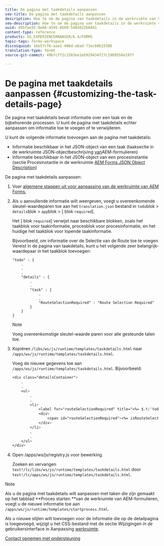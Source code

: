 ```yaml
---
title: De pagina met taakdetails aanpassen
seo-title: De pagina met taakdetails aanpassen
description: Hoe te om de pagina van taakdetails in de werkruimte van Vormen aan te passen AEM om de standaardinformatie te wijzigen die over een taak wordt getoond.
seo-description: Hoe te om de pagina van taakdetails in de werkruimte van Vormen aan te passen AEM om de standaardinformatie te wijzigen die over een taak wordt getoond.
uuid: d85fae55-8e66-4595-8560-5485622b6841
content-type: reference
products: SG_EXPERIENCEMANAGER/6.4/FORMS
topic-tags: forms-workspace
discoiquuid: 16e57cf6-aaa1-406d-a6ad-71ec60b15386
translation-type: tm+mt
source-git-commit: 49b7cff2c1583ee1eb929434f27c1989558e197f

---
```



# De pagina met taakdetails aanpassen {#customizing-the-task-details-page}

De pagina met taakdetails bevat informatie over een taak en de bijbehorende processen. U kunt de pagina met taakdetails echter aanpassen om informatie toe te voegen of te verwijderen.

U kunt de volgende informatie toevoegen aan de pagina met taakdetails:

* Informatie beschikbaar in het JSON-object van een taak (taaksectie in de werkruimte JSON-objectbeschrijving [van](/help/forms/using/html-workspace-json-object-description.md)AEM-formulieren)
* Informatie beschikbaar in het JSON-object van een procesinstantie (sectie Procesinstantie in de werkruimte [AEM Forms JSON Object Description](/help/forms/using/html-workspace-json-object-description.md))

De pagina met taakdetails aanpassen:

1. Voer [algemene stappen uit voor aanpassing van de werkruimte van AEM Forms.](/help/forms/using/generic-steps-html-workspace-customization.md)
1. Als u aanvullende informatie wilt weergeven, voegt u overeenkomende sleutel-waardeparen toe aan het `translation.json` bestand in `todo`blok > `details`blok > `app`blok > [ blok `required`].

   Het [ blok `required`] verwijst naar beschikbare blokken, zoals het taakblok voor taakinformatie, procesblok voor procesinformatie, en het huidige het taakblok voor lopende taakinformatie.

   Bijvoorbeeld, om informatie over de Selectie van de Route toe te voegen Vereist in de pagina van taakdetails, kunt u het volgende zeer belangrijk-waardepaar in het taakblok toevoegen:

   ```
   "todo" : {
       .
       .
       .
       "details" : {
           .
           .
           "task" : {
               .
               .
               "RouteSelectionRequired" : "Route Selection Required"
           }
       }
   }
   ```

   >[!NOTE]
   >
   >Voeg overeenkomstige sleutel-waarde paren voor alle gesteunde talen toe.

1. Kopiëren `/libs/ws/js/runtime/templates/taskdetails.html` naar `/apps/ws/js/runtime/templates/taskdetails.html`.

   Voeg de nieuwe gegevens toe aan `/apps/ws/js/runtime/templates/taskdetails.html`. Bijvoorbeeld:

   ```css
   <div class="detailsContainer">
       .
       .
       <ul>
           .
           .
           <li>
               <label for="routeSelectionRequired" title="<%= $.t('todo.details.task.RouteSelectionRequired')%>"><%= $.t('todo.details.task.RouteSelectionRequired')%></label>
               <div>
                   <span id="routeSelectionRequired"><%= isRouteSelectionRequired != null ? isRouteSelectionRequired : ''%></span>
               </div>
           </li>
           .
           .
       </ul>
   </div>
   ```

1. Open /apps/ws/js/registry.js voor bewerking.

   Zoeken en vervangen `text!/lc/libs/ws/js/runtime/templates/taskdetails.html` door `text!/lc/apps/ws/js/runtime/templates/taskdetails.html`.

>[!NOTE]
>
>Als u de pagina met taakdetails wilt aanpassen met taken die zijn gemaakt op het tabblad **Proces starten **van de werkruimte van AEM-formulieren, voegt u de nieuwe informatie toe aan `/apps/ws/js/runtime/templates/startprocess.html`.
>
>Als u nieuwe stijlen wilt toevoegen voor de informatie die op de detailpagina is toegevoegd, wijzigt u het CSS-bestand met de sectie Wijzigingen *in de* gebruikersinterface in Aanpassing [werkruimte](/help/forms/using/changing-locale-user-interface.md#main-pars-header-3).

[Contact opnemen met ondersteuning](https://www.adobe.com/account/sign-in.supportportal.html)
